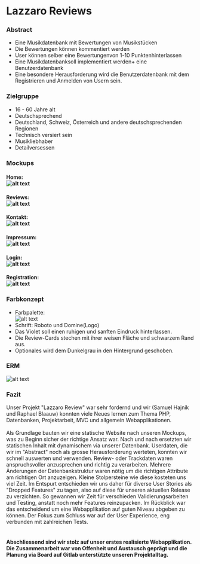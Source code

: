 # Lazzaro Reviews

### Abstract
- Eine Musikdatenbank mit Bewertungen von Musikstücken <br>
- Die Bewertungen können kommentiert werden <br>
- User können selber eine Bewertungenvon 1-10 Punktenhinterlassen<br>
- Eine Musikdatenbanksoll implementiert werden+ eine Benutzerdatenbank<br>
- Eine besondere Herausforderung wird die Benutzerdatenbank mit dem Registrieren und Anmelden von Usern sein.<br>

### Zielgruppe
- 16 - 60 Jahre alt<br>
- Deutschsprechend<br>
- Deutschland, Schweiz, Österreich und andere deutschsprechenden Regionen <br>
- Technisch versiert sein <br>
- Musikliebhaber <br>
- Detailversessen <br>

### Mockups
#### Home:<br>![alt text](Admin/Mockup/Home.png )
#### Reviews:<br>![alt text](Admin/Mockup/Review.png )
#### Kontakt:<br>![alt text](Admin/Mockup/Kontakt.png )
#### Impressum:<br>![alt text](Admin/Mockup/Impressum.png )
#### Login:<br>![alt text](Admin/Mockup/LoginPopUp.png )
#### Registration:<br>![alt text](Admin/Mockup/RegistrierenPopUp.png )



### Farbkonzept
- Farbpalette:<br>![alt text](Admin/colorpallet.png )
- Schrift: Roboto und Domine(Logo)
- Das Violet soll einen ruhigen und sanften Eindruck hinterlassen. <br>
- Die Review-Cards stechen mit ihrer weisen Fläche und schwarzem Rand aus. <br> 
- Optionales wird dem Dunkelgrau in den Hintergrund geschoben.

### ERM
![alt text](Admin/erm.png "ERM")

### Fazit
Unser Projekt "Lazzaro Review" war sehr fordernd und wir (Samuel Hajnik und Raphael Blaauw) konnten viele Neues 
lernen zum Thema PHP, Datenbanken, Projektarbeit, MVC und allgemein Webapplikationen.<br><br> 
Als Grundlage bauten wir eine statische Website nach unseren Mockups, was zu Beginn sicher der richtige
Ansatz war. Nach und nach ersetzten wir statischen Inhalt mit dynamischem via unserer Datenbank. Userdaten, die wir im 
"Abstract" noch als grosse Herausforderung werteten, konnten wir schnell auswerten und verwenden. Review- oder Trackdaten
waren anspruchsvoller anzusprechen und richtig zu verarbeiten. Mehrere Änderungen der Datenbankstruktur waren nötig um
die richtigen Attribute am richtigen Ort anzuzeigen. Kleine Stolpersteine wie diese kosteten uns viel Zeit. Im Entspurt 
entschieden wir uns daher für diverse User Stories als "Dropped Features" zu tagen, also auf diese für unseren aktuellen 
Release zu verzichten. So gewannen wir Zeit für verschieden Validierungsarbeiten und Testing, anstatt noch mehr Features
reinzupacken. Im Rückblick war das entscheidend um eine Webapplikation auf guten Niveau abgeben zu können. Der Fokus zum
Schluss war auf der User Experience, eng verbunden mit zahlreichen Tests. <br><br> 
#### Abschliessend sind wir stolz auf unser erstes realisierte Webapplikation. Die Zusammenarbeit war von Offenheit und Austausch geprägt und die Planung via Board auf Gitlab unterstützte unseren Projektalltag.
